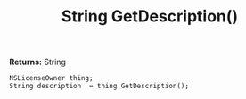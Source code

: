﻿---
uid: crmscript_ref_NSLicenseOwner_GetDescription
title: String GetDescription()
intellisense: NSLicenseOwner.GetDescription
keywords: NSLicenseOwner, GetDescription
so.topic: reference
---



**Returns:** String


```crmscript
NSLicenseOwner thing;
String description  = thing.GetDescription();
```


